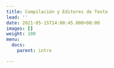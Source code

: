 ```yaml
---
title: Compilación y Editores de Texto
lead: ''
date: 2021-05-15T14:00:45.000+00:00
images: []
weight: 100
menu:
  docs:
    parent: intro

---
```



